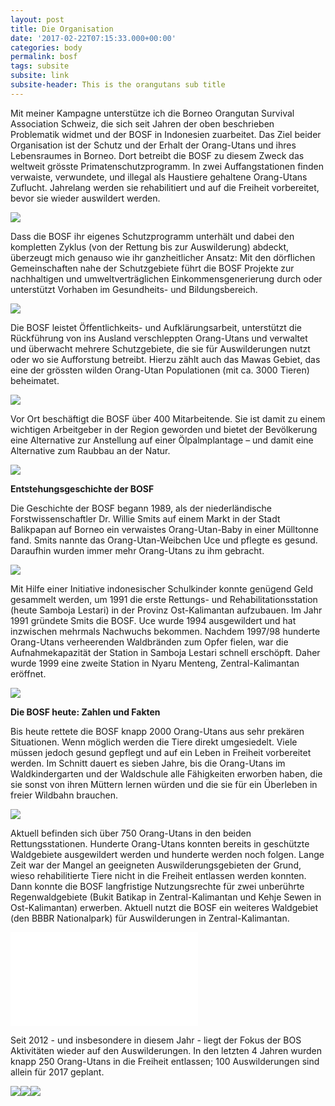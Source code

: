 ```yaml
---
layout: post
title: Die Organisation
date: '2017-02-22T07:15:33.000+00:00'
categories: body
permalink: bosf
tags: subsite
subsite: link
subsite-header: This is the orangutans sub title
---
```

Mit meiner Kampagne unterstütze ich die Borneo Orangutan Survival Association Schweiz, die sich seit Jahren der oben beschrieben Problematik widmet und der BOSF in Indonesien zuarbeitet. Das Ziel beider Organisation ist der Schutz und der Erhalt der Orang-Utans und ihres Lebensraumes in Borneo. Dort betreibt die BOSF zu diesem Zweck das weltweit grösste Primatenschutzprogramm. In zwei Auffangstationen finden verwaiste, verwundete, und illegal als Haustiere gehaltene Orang-Utans Zuflucht. Jahrelang werden sie rehabilitiert und auf die Freiheit vorbereitet, bevor sie wieder auswildert werden.

![](/uploads/2017/03/04/BOS_9089%20copy%20by%20Indrayana.jpg)

Dass die BOSF ihr eigenes Schutzprogramm unterhält und dabei den kompletten Zyklus (von der Rettung bis zur Auswilderung) abdeckt, überzeugt mich genauso wie ihr ganzheitlicher Ansatz: Mit den dörflichen Gemeinschaften nahe der Schutzgebiete führt die BOSF Projekte zur nachhaltigen und umweltverträglichen Einkommensgenerierung durch oder unterstützt Vorhaben im Gesundheits- und Bildungsbereich.

![](/uploads/2017/03/04/family.jpg)

Die BOSF leistet Öffentlichkeits- und Aufklärungsarbeit, unterstützt die Rückführung von ins Ausland verschleppten Orang-Utans und verwaltet und überwacht mehrere Schutzgebiete, die sie für Auswilderungen nutzt oder wo sie Aufforstung betreibt. Hierzu zählt auch das Mawas Gebiet, das eine der grössten wilden Orang-Utan Populationen (mit ca. 3000 Tieren) beheimatet.

![](/uploads/2017/03/04/16.JPG)

Vor Ort beschäftigt die BOSF über 400 Mitarbeitende. Sie ist damit zu einem wichtigen Arbeitgeber in der Region geworden und bietet der Bevölkerung eine Alternative zur Anstellung auf einer Ölpalmplantage – und damit eine Alternative zum Raubbau an der Natur.

![](/uploads/2017/03/04/DSCN0376-1.jpg)

**Entstehungsgeschichte der BOSF**

Die Geschichte der BOSF begann 1989, als der niederländische Forstwissenschaftler Dr. Willie Smits auf einem Markt in der Stadt Balikpapan auf Borneo ein verwaistes Orang-Utan-Baby in einer Mülltonne fand. Smits nannte das Orang-Utan-Weibchen Uce und pflegte es gesund. Daraufhin wurden immer mehr Orang-Utans zu ihm gebracht.

![](/uploads/2017/03/04/Mema%20DSC_6616%20copy-1.jpg)

Mit Hilfe einer Initiative indonesischer Schulkinder konnte genügend Geld gesammelt werden, um 1991 die erste Rettungs- und Rehabilitationsstation (heute Samboja Lestari) in der Provinz Ost-Kalimantan aufzubauen. Im Jahr 1991 gründete Smits die BOSF. Uce wurde 1994 ausgewildert und hat inzwischen mehrmals Nachwuchs bekommen. Nachdem 1997/98 hunderte Orang-Utans verheerenden Waldbränden zum Opfer fielen, war die Aufnahmekapazität der Station in Samboja Lestari schnell erschöpft. Daher wurde 1999 eine zweite Station in Nyaru Menteng, Zentral-Kalimantan eröffnet.

![](/uploads/2017/03/04/6%20Mei%20-%20Napri%20by%20Indrayana.JPG)

**Die BOSF heute: Zahlen und Fakten**

Bis heute rettete die BOSF knapp 2000 Orang-Utans aus sehr prekären Situationen. Wenn möglich werden die Tiere direkt umgesiedelt. Viele müssen jedoch gesund gepflegt und auf ein Leben in Freiheit vorbereitet werden. Im Schnitt dauert es sieben Jahre, bis die Orang-Utans im Waldkindergarten und der Waldschule alle Fähigkeiten erworben haben, die sie sonst von ihren Müttern lernen würden und die sie für ein Überleben in freier Wildbahn brauchen.

![](/uploads/2017/03/04/16%20December%202016%20-%20Valentino,%20Svenja,%20Beni,%20Madara,%20Tomang,%20and%20Vale%20by%20Indrayana-1.jpg)

Aktuell befinden sich über 750 Orang-Utans in den beiden Rettungsstationen. Hunderte Orang-Utans konnten bereits in geschützte Waldgebiete ausgewildert werden und hunderte werden noch folgen. Lange Zeit war der Mangel an geeigneten Auswilderungsgebieten der Grund, wieso rehabilitierte Tiere nicht in die Freiheit entlassen werden konnten. Dann konnte die BOSF langfristige Nutzungsrechte für zwei unberührte Regenwaldgebiete (Bukit Batikap in Zentral-Kalimantan und Kehje Sewen in Ost-Kalimantan) erwerben. Aktuell nutzt die BOSF ein weiteres Waldgebiet (den BBBR Nationalpark) für Auswilderungen in Zentral-Kalimantan.

![](/uploads/2017/03/04/BOS_Working_Areas-1.pdf)

Seit 2012 - und insbesondere in diesem Jahr - liegt der Fokus der BOS Aktivitäten wieder auf den Auswilderungen. In den letzten 4 Jahren wurden knapp 250 Orang-Utans in die Freiheit entlassen; 100 Auswilderungen sind allein für 2017 geplant.

![](/uploads/2017/03/04/-%20Sawa%20dan%20Sawi.jpg)![](/uploads/2017/03/04/6%20DSC06107_by%20Paulina%20L.%20Ela.JPG)![](/uploads/2017/03/04/Foto%20by%20Rika.JPG)